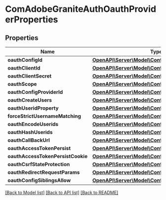 # ComAdobeGraniteAuthOauthProviderProperties

## Properties
Name | Type | Description | Notes
------------ | ------------- | ------------- | -------------
**oauthConfigId** | [**OpenAPI\Server\Model\ConfigNodePropertyString**](ConfigNodePropertyString.md) |  | [optional] 
**oauthClientId** | [**OpenAPI\Server\Model\ConfigNodePropertyString**](ConfigNodePropertyString.md) |  | [optional] 
**oauthClientSecret** | [**OpenAPI\Server\Model\ConfigNodePropertyString**](ConfigNodePropertyString.md) |  | [optional] 
**oauthScope** | [**OpenAPI\Server\Model\ConfigNodePropertyArray**](ConfigNodePropertyArray.md) |  | [optional] 
**oauthConfigProviderId** | [**OpenAPI\Server\Model\ConfigNodePropertyString**](ConfigNodePropertyString.md) |  | [optional] 
**oauthCreateUsers** | [**OpenAPI\Server\Model\ConfigNodePropertyBoolean**](ConfigNodePropertyBoolean.md) |  | [optional] 
**oauthUseridProperty** | [**OpenAPI\Server\Model\ConfigNodePropertyString**](ConfigNodePropertyString.md) |  | [optional] 
**forceStrictUsernameMatching** | [**OpenAPI\Server\Model\ConfigNodePropertyBoolean**](ConfigNodePropertyBoolean.md) |  | [optional] 
**oauthEncodeUserids** | [**OpenAPI\Server\Model\ConfigNodePropertyBoolean**](ConfigNodePropertyBoolean.md) |  | [optional] 
**oauthHashUserids** | [**OpenAPI\Server\Model\ConfigNodePropertyBoolean**](ConfigNodePropertyBoolean.md) |  | [optional] 
**oauthCallBackUrl** | [**OpenAPI\Server\Model\ConfigNodePropertyString**](ConfigNodePropertyString.md) |  | [optional] 
**oauthAccessTokenPersist** | [**OpenAPI\Server\Model\ConfigNodePropertyBoolean**](ConfigNodePropertyBoolean.md) |  | [optional] 
**oauthAccessTokenPersistCookie** | [**OpenAPI\Server\Model\ConfigNodePropertyBoolean**](ConfigNodePropertyBoolean.md) |  | [optional] 
**oauthCsrfStateProtection** | [**OpenAPI\Server\Model\ConfigNodePropertyBoolean**](ConfigNodePropertyBoolean.md) |  | [optional] 
**oauthRedirectRequestParams** | [**OpenAPI\Server\Model\ConfigNodePropertyBoolean**](ConfigNodePropertyBoolean.md) |  | [optional] 
**oauthConfigSiblingsAllow** | [**OpenAPI\Server\Model\ConfigNodePropertyBoolean**](ConfigNodePropertyBoolean.md) |  | [optional] 

[[Back to Model list]](../README.md#documentation-for-models) [[Back to API list]](../README.md#documentation-for-api-endpoints) [[Back to README]](../README.md)


